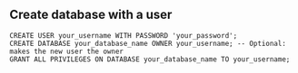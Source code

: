 ## Create database with a user

```
CREATE USER your_username WITH PASSWORD 'your_password';
CREATE DATABASE your_database_name OWNER your_username; -- Optional: makes the new user the owner
GRANT ALL PRIVILEGES ON DATABASE your_database_name TO your_username;
```

